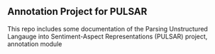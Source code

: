 ## Annotation Project for PULSAR

This repo includes some documentation of the Parsing Unstructured Langauge into Sentiment-Aspect Representations (PULSAR) project, annotation module

